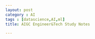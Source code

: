 ```yaml
---
layout: post
category : AI
tags : [datascience,AI,ml]
title: AIGC Engineer&Tech Study Notes

---
```


## 